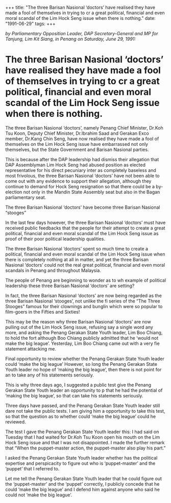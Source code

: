 +++ 
title: "The three Barisan Nasional ‘doctors’ have realised they have made a fool of themselves in trying to cr a great political, financial and even moral scandal of the Lim Hock Seng issue when there is nothing."
date: "1991-06-29"
tags:
+++

_by Parliamentary Opposition Leader, DAP Secretary-General and MP for Tanjung, Lim Kit Siang, in Penang on Saturday, June 29, 1991:_

# The three Barisan Nasional ‘doctors’ have realised they have made a fool of themselves in trying to cr a great political, financial and even moral scandal of the Lim Hock Seng issue when there is nothing.

The three Barisan Nasional ‘doctors’, namely Penang Chief Minister, Dr.Koh Tsu Koon, Deputy Chief Minister, Dr.Ibrahim Saad and Gerakan Exco member, Dr.Kang Chin Seng, have now realised they have made a fool of themselves on the Lim Hock Seng issue have embarrassed not only themselves, but the State Government and Barisan Nasional parties.</u>

This is because after the DAP leadership had dismiss their allegation that DAP Assemblyman Lim Hock Seng had abused position as elected representative for his direct pecuniary inter as completely baseless and most frivolous, the three Barisan Nasional ‘doctors’ have not been able to come out with any evidence to support their allegation, although they continue to demand for Hock Seng resignation so that there could be a by-election not only in the Mandin State Assembly seat but also in the Bagan parliamentary seat.

The three Barisan Nasional ‘doctors’ have become three Barisan Nasional “stooges”

In the last few days however, the three Barisan Nasional ‘doctors’ must have received public feedbacks that the people for their attempt to create a great political, financial and even moral scandal of the Lim Hock Seng issue as proof of their poor political leadership qualities.

The three Barisan Nasional ‘doctors’ spent so much time to create a political, financial and even moral scandal of the Lim Hock Seng issue when there is completely nothing at all in matter, and yet the three Barisan Nasional ‘doctors’ could not the real great political, financial and even moral scandals in Penang and throughout Malaysia.

The people of Penang are beginning to wonder as to wh example of political leadership these three Barisan Nasional ‘doctors’ are setting?

In fact, the three Barisan Nasional ‘doctors’ are now being regarded as the three Barisan Nasional ‘stooges’, not unlike the fi series of the “The Three Stooges” famous for their clownings and bunglin which were so popular to film-goers in the Fifties and Sixties!

This may be the reason why three Barisan Nasional ‘doctors’ are now pulling out of the Lim Hock Seng issue, refusing say a single word any more, and asking the Penang Gerakan State Youth leader, Lim Boo Chiang, to hold the fort although Boo Chiang publicly admitted that he ‘would not make the big league’.
Yesterday, Lim Boo Chiang came out with a very fie statement attacking me.

Final opportunity to review whether the Penang Gerakan State Youth leader could ‘make the big league’
However, so long the Penang Gerakan State Youth leader no hope of ‘making the big league’, then there is not point for an to take any of his statements seriously.

This is why three days ago, I suggested a public test give the Penang Gerakan State Youth leader an opportunity to p that he had the potential of ‘making the big league’, so that can take his statements seriously.

Three days have passed, and the Penang Gerakan State Youth leader still dare not take the public tests. I am giving him a opportunity to take this test, so that the question as to whether could ‘make the big league’ could he reviewed.

The test I gave the Penang Gerakan State Youth leader this: I had said on Tuesday that I had waited for Dr.Koh Tsu Koon open his mouth on the Lim Hock Seng issue and that I was not disappointed. I made the further remark that “When the puppet-master action, the puppet-master also play his part.”

I asked the Penang Gerakan State Youth leader whether has the political expertise and perspicacity to figure out who is ‘puppet-master’ and the ‘puppet’ that I referred to.

Let me tell the Penang Gerakan State Youth leader that he could figure out the ‘puppet-master’ and the ‘puppet’ correctly, I publicly concede that he could ‘make the big league’ and I defend him against anyone who said he could not ‘make the big league’.
 
